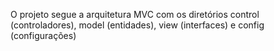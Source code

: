 O projeto segue a arquitetura MVC com os diretórios control (controladores), model (entidades), view (interfaces) e config (configurações)